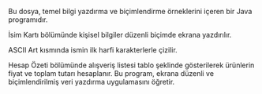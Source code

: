 Bu dosya, temel bilgi yazdırma ve biçimlendirme örneklerini içeren bir Java programıdır.

İsim Kartı bölümünde kişisel bilgiler düzenli biçimde ekrana yazdırılır.

ASCII Art kısmında ismin ilk harfi karakterlerle çizilir.

Hesap Özeti bölümünde alışveriş listesi tablo şeklinde gösterilerek ürünlerin fiyat ve toplam tutarı hesaplanır.
Bu program, ekrana düzenli ve biçimlendirilmiş veri yazdırma uygulamasını öğretir.
